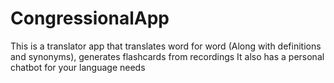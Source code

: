# CongressionalApp

This is a translator app that translates word for word (Along with definitions and synonyms), generates flashcards from recordings
It also has a personal chatbot for your language needs
